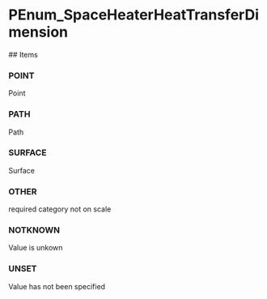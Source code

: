# PEnum_SpaceHeaterHeatTransferDimension

<!-- end of definition -->## Items

### POINT
Point

### PATH
Path

### SURFACE
Surface

### OTHER
required category not on scale

### NOTKNOWN
Value is unkown

### UNSET
Value has not been specified
